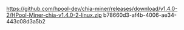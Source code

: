 https://github.com/hpool-dev/chia-miner/releases/download/v1.4.0-2/HPool-Miner-chia-v1.4.0-2-linux.zip
b78660d3-af4b-4006-ae34-443c08d3a5b2
